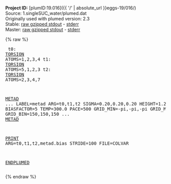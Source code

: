**Project ID:** [plumID:19.016]({{ '/' | absolute_url }}eggs-19/016/)  
Source: 1.singleSUC_water/plumed.dat  
Originally used with plumed version: 2.3  
Stable: [raw gzipped stdout](plumed.dat.plumed.stdout.txt.gz) - [stderr](plumed.dat.plumed.stderr)  
Master: [raw gzipped stdout](plumed.dat.plumed_master.stdout.txt.gz) - [stderr](plumed.dat.plumed_master.stderr)  

{% raw %}<pre>
t0: <a href="https://plumed.github.io/doc-master/user-doc/html/_t_o_r_s_i_o_n.html">TORSION</a> ATOMS=1,2,3,4
t1: <a href="https://plumed.github.io/doc-master/user-doc/html/_t_o_r_s_i_o_n.html">TORSION</a> ATOMS=5,1,2,3
t2: <a href="https://plumed.github.io/doc-master/user-doc/html/_t_o_r_s_i_o_n.html">TORSION</a> ATOMS=2,3,4,7

<a href="https://plumed.github.io/doc-master/user-doc/html/_m_e_t_a_d.html">METAD</a> ...
 LABEL=metad
 ARG=t0,t1,t2 SIGMA=0.20,0.20,0.20 HEIGHT=1.20 BIASFACTOR=5 TEMP=300.0 PACE=500
 GRID_MIN=-pi,-pi,-pi GRID_MAX=pi,pi,pi GRID_BIN=150,150,150
... <a href="https://plumed.github.io/doc-master/user-doc/html/_m_e_t_a_d.html">METAD</a>

<a href="https://plumed.github.io/doc-master/user-doc/html/_p_r_i_n_t.html">PRINT</a> ARG=t0,t1,t2,metad.bias STRIDE=100 FILE=COLVAR

<a href="https://plumed.github.io/doc-master/user-doc/html/_e_n_d_p_l_u_m_e_d.html">ENDPLUMED</a>
</pre>{% endraw %}
